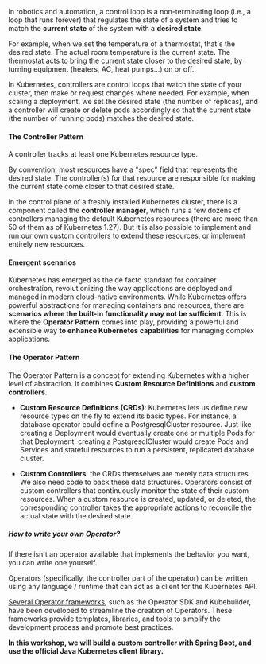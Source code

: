 In robotics and automation, a control loop is a non-terminating loop (i.e., a loop that runs forever) that regulates the state of a system and tries to match the **current state** of the system with a **desired state**.

For example, when we set the temperature of a thermostat, that's the desired state. The actual room temperature is the current state. The thermostat acts to bring the current state closer to the desired state, by turning equipment (heaters, AC, heat pumps...) on or off.

In Kubernetes, controllers are control loops that watch the state of your cluster, then make or request changes where needed. For example, when scaling a deployment, we set the desired state (the number of replicas), and a controller will create or delete pods accordingly so that the current state (the number of running pods) matches the desired state.

#### The Controller Pattern

A controller tracks at least one Kubernetes resource type.

By convention, most resources have a "spec" field that represents the desired state. The controller(s) for that resource are responsible for making the current state come closer to that desired state.

In the control plane of a freshly installed Kubernetes cluster, there is a component called the **controller manager**, which runs a few dozens of controllers managing the default Kubernetes resources (there are more than 50 of them as of Kubernetes 1.27). But it is also possible to implement and run our own custom controllers to extend these resources, or implement entirely new resources.

#### Emergent scenarios

Kubernetes has emerged as the de facto standard for container orchestration, revolutionizing the way applications are deployed and managed in modern cloud-native environments. While Kubernetes offers powerful abstractions for managing containers and resources, there are **scenarios where the built-in functionality may not be sufficient**. This is where the **Operator Pattern** comes into play, providing a powerful and extensible way **to enhance Kubernetes capabilities** for managing complex applications.

#### The Operator Pattern

The Operator Pattern is a concept for extending Kubernetes with a higher level of abstraction. It combines **Custom Resource Definitions** and **custom controllers**.

- **Custom Resource Definitions (CRDs)**: Kubernetes lets us define new resource types on the fly to extend its basic types. For instance, a database operator could define a PostgresqlCluster resource.
Just like creating a Deployment would eventually create one or multiple Pods for that Deployment, creating a PostgresqlCluster would create Pods and Services and stateful resources to run a persistent, replicated database cluster.

- **Custom Controllers**: the CRDs themselves are merely data structures. We also need code to back these data structures. Operators consist of custom controllers that continuously monitor the state of their custom resources. When a custom resource is created, updated, or deleted, the corresponding controller takes the appropriate actions to reconcile the actual state with the desired state.

##### How to write your own Operator?

If there isn't an operator available that implements the behavior you want, you can write one yourself.

Operators (specifically, the controller part of the operator) can be written using any language / runtime that can act as a client for the Kubernetes API.

[Several Operator frameworks](https://kubernetes.io/docs/concepts/extend-kubernetes/operator/#writing-operator), such as the Operator SDK and Kubebuilder, have been developed to streamline the creation of Operators. These frameworks provide templates, libraries, and tools to simplify the development process and promote best practices.

**In this workshop, we will build a custom controller with Spring Boot, and use the official Java Kubernetes client library.**

